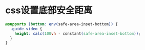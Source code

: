 # css设置底部安全距离


```css
@supports (bottom: env(safe-area-inset-bottom)) {
  .guide-video {
    height: calc(100vh - constant(safe-area-inset-bottom));
  }
}
```